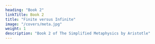 ```yaml
---
heading: "Book 2"
linkTitle: Book 2
title: "Finite versus Infinite"
image: "/covers/meta.jpg"
weight: 1
description: "Book 2 of The Simplified Metaphysics by Aristotle"
---
```


